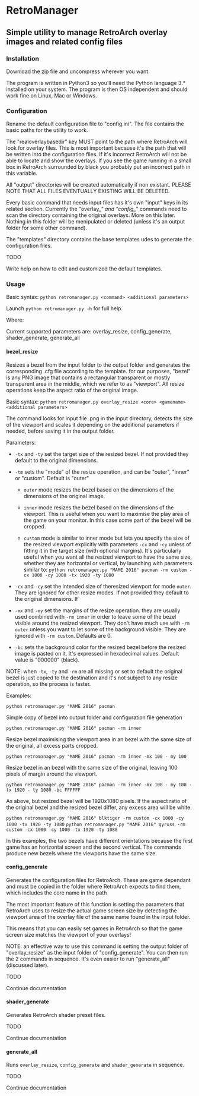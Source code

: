# RetroManager

## Simple utility to manage RetroArch overlay images and related config files


### Installation

Download the zip file and uncompress wherever you want.

The program is written in Python3 so you'll need the Python language 3.* installed on your system. The program is then OS independent and should work fine on Linux, Mac or Windows.

### Configuration

Rename the default configuration file to "config.ini". The file contains the basic paths for the utility to work.

The "realoverlaybasedir" key MUST point to the path where RetroArch will look for overlay files. This is most important because it's the path that will be written into the configuration files. If it's incorrect RetroArch will not be able to locate and show the overlays. If you see the game running in a small box in RetroArch surrounded by black you probably put an incorrect path in this variable.

All "output" directories will be created automatically if non existant. PLEASE NOTE THAT ALL FILES EVENTUALLY EXISTING WILL BE DELETED.

Every basic command that needs input files has it's own "input" keys in its related section. Currently the "overlay_*" and "config_*" commands need to scan the directory containing the original overlays. More on this later. Nothing in this folder will be menipulated or deleted (unless it's an output folder for some other command).

The "templates" directory contains the base templates udes to generate the configuration files. 

TODO

Write help on how to edit and customized the default templates.

### Usage

Basic syntax: `python retromanager.py <command> <additional parameters>`

Launch `python retromanager.py -h` for full help.

Where:

Current supported parameters are: overlay_resize, config_generate, shader_generate, generate_all
 
#### bezel_resize

Resizes a bezel from the input folder to the output folder and generates the corresponding .cfg file according to the template. for our purposes, "bezel" is any PNG image that contains a rectangular transparent or mostly transparent area in the middle, which we refer to as "viewport". All resize operations keep the aspect ratio of the original image.

Basic syntax: `python retromanager.py overlay_resize <core> <gamename> <additional parameters>` 

The command looks for input file <gamename>.png in the input directory, detects the size of the viewport and scales it depending on the additional parameters if needed, before saving it in the output folder.

Parameters:

- `-tx` and `-ty` set the target size of the resized bezel. If not provided they default to the original dimensions.

- `-tm` sets the "mode" of the resize operation, and can be "outer", "inner" or "custom". Default is "outer"

	- `outer` mode resizes the bezel based on the dimensions of the dimensions of the original image.

	- `inner` mode resizes the bezel based on the dimensions of the viewport. This is useful when you want to maximise the play area of the game on your monitor. In this case some part of the bezel will be cropped.

	- `custom` mode is similar to inner mode but lets you specify the size of the resized viewport explicitly with parameters `-cx` and `-cy` unless of fitting it in the target size (with optional margins). It's particularly useful when you want all the resized viewport to have the same size, whether they are horizontal or vertical, by launching with parameters similar to: `python retromanager.py "MAME 2016" pacman -rm custom -cx 1000 -cy 1000 -tx 1920 -ty 1080`

- `-cx` and `-cy` set the intended size of theresized viewport for mode `outer`. They are ignored for other resize modes. If not provided they default to the original dimensions. If

- `-mx` and `-my` set the margins of the resize operation. they are usually used combined with `-rm inner` in order to leave some of the bezel visible around the resized viewport. They don't have much use with `-rm outer` unless you want to let some of the background visible. They are ignored with `-rm custom`. Defaults are 0.

- `-bc` sets the background color for the resized bezel before the resized image is pasted on it. It's expressed in hexadecimal values. Default value is "000000" (black).

NOTE: when `-tx`, `-ty` and `-rm` are all missing or set to default the original bezel is just copied to the destination and it's not subject to any resize operation, so the process is faster.

Examples: 

`python retromanager.py "MAME 2016" pacman`

Simple copy of bezel into output folder and configuration file generation

`python retromanager.py "MAME 2016" pacman -rm inner`

Resize bezel maximising the viewport area in an bezel with the same size of the original, all excess parts cropped.

`python retromanager.py "MAME 2016" pacman -rm inner -mx 100 - my 100`

Resize bezel in an bezel with the same size of the original, leaving 100 pixels of margin around the viewport.

`python retromanager.py "MAME 2016" pacman -rm inner -mx 100 - my 100 - tx 1920 - ty 1080 -bc FFFFFF`

As above, but resized bezel will be 1920x1080 pixels. If the aspect ratio of the original bezel and the resized bezel differ, any excess area will be white.

`python retromanager.py "MAME 2016" blktiger -rm custom -cx 1000 -cy 1000 -tx 1920 -ty 1080`
`python retromanager.py "MAME 2016" gyruss -rm custom -cx 1000 -cy 1000 -tx 1920 -ty 1080`

In this examples, the two bezels have different orientations because the first game has an horizontal screen and the second vertical. The commands produce new bezels where the viewports have the same size. 

#### config_generate

Generates the configuration files for RetroArch. These are game dependant and must be copied in the folder where RetroArch expects to find them, which includes the core name in the path

The most important feature of this function is setting the parameters that RetroArch uses to resize the actual game screen size by detecting the viewport area of the overlay file of the same name found in the input folder.

This means that you can easily set games in RetroArch so that the game screen size matches the viewport of your overlays!

NOTE: an effective way to use this command is setting the output folder of "overlay_resize" as the input folder of "config_generate". You can then run the 2 commands in sequence. It's even easier to run "generate_all" (discussed later).

TODO

Continue documentation

#### shader_generate

Generates RetroArch shader preset files.

TODO

Continue documentation

#### generate_all

Runs `overlay_resize`, `config_generate` and `shader_generate` in sequence.

TODO

Continue documentation



